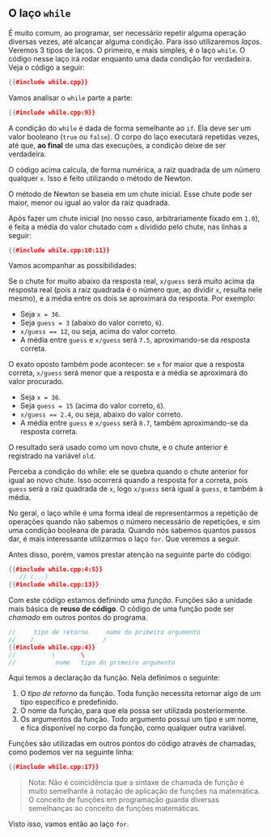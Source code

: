 O laço `while`
--------------

É muito comum, ao programar, ser necessário repetir alguma operação diversas
vezes, até alcançar alguma condição. Para isso utilizaremos _laços_. Veremos 3
tipos de laços. O primeiro, e mais simples, é o laço `while`. O código nesse
laço irá rodar enquanto uma dada condição for verdadeira. Veja o código a
seguir:

```cpp
{{#include while.cpp}}
```

Vamos analisar o `while` parte a parte:

```cpp
{{#include while.cpp:9}}
```

A condição do `while` é dada de forma semelhante ao `if`. Ela deve ser um valor
booleano (`true` ou `false`). O corpo do laço executará repetidas vezes, até
que, **ao final** de uma das execuções, a condição deixe de ser verdadeira.

O código acima calcula, de forma numérica, a raiz quadrada de um número
qualquer `x`. Isso é feito utilizando o método de Newton.

O método de Newton se baseia em um chute inicial. Esse chute pode ser
maior, menor ou igual ao valor da raiz quadrada.

Após fazer um chute inicial (no nosso caso, arbitrariamente fixado em `1.0`), é
feita a média do valor chutado com `x` dividido pelo chute, nas linhas a seguir:

```cpp
{{#include while.cpp:10:11}}
```

Vamos acompanhar as possibilidades:

Se o chute for muito abaixo da resposta real, `x/guess` será muito acima da
resposta real (pois a raiz quadrada é o número que, ao dividir `x`, resulta
nele mesmo), e a média entre os dois se aproximará da resposta. Por exemplo:

* Seja `x = 36`.
* Seja `guess = 3` (abaixo do valor correto, `6`).
* `x/guess == 12`, ou seja, acima do valor correto.
* A média entre `guess` e `x/guess` será `7.5`, aproximando-se da resposta
  correta.

O exato oposto também pode acontecer: se `x` for maior que a resposta correta,
`x/guess` será menor que a resposta e a média se aproximará do valor procurado.

* Seja `x = 36`.
* Seja `guess = 15` (acima do valor correto, `6`).
* `x/guess == 2.4`, ou seja, abaixo do valor correto.
* A média entre `guess` e `x/guess` será `8.7`, também aproximando-se da
  resposta correta.

O resultado será usado como um novo chute, e o chute anterior é registrado na
variável `old`.

Perceba a condição do while: ele se quebra quando o chute anterior for igual ao
novo chute. Isso ocorrerá quando a resposta for a correta, pois `guess` será a
raiz quadrada de `x`, logo `x/guess` será igual a `guess`, e também à média.

No geral, o laço while é uma forma ideal de representarmos a repetição de
operações quando não sabemos o número necessário de repetições, e sim uma
condição booleana de parada. Quando nós sabemos quantos passos dar, é mais
interessante utilizarmos o laço `for`. Que veremos a seguir.

Antes disso, porém, vamos prestar atenção na seguinte parte do código:

```cpp
{{#include while.cpp:4:5}}
   // (...)
{{#include while.cpp:13}}
```

Com este código estamos definindo uma _função_. Funções são a unidade mais
básica de **reuso de código**. O código de uma função pode ser _chamado_
em outros pontos do programa.

```cpp
//     tipo de retorno     nome do primeiro argumento
//    /                   /
{{#include while.cpp:4}}
//          \       \
//           nome   tipo do primeiro argumento
```

Aqui temos a declaração da função. Nela definimos o seguinte:
1. O *tipo de retorno* da função. Toda função necessita retornar algo de um
   tipo específico e predefinido.
2. O nome da função, para que ela possa ser utilizada posteriormente.
3. Os argumentos da função. Todo argumento possui um tipo e um nome, e
   fica disponível no corpo da função, como qualquer outra variável.

Funções são utilizadas em outros pontos do código através de chamadas, como
podemos ver na seguinte linha:

```cpp
{{#include while.cpp:17}}
```

> Nota: Não é coincidência que a sintaxe de chamada de função é muito
  semelhante à notação de aplicação de funções na matemática. O conceito
  de funções em programação guarda diversas semelhanças ao conceito de
  funções matemáticas.

Visto isso, vamos então ao laço `for`.
